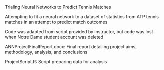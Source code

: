Trialing Neural Networks to Predict Tennis Matches

Attempting to fit a neural network to a dataset of statistics from ATP tennis matches in an attempt to predict match outcomes

Code was adapted from script provided by instructor, but code was lost when Notre Dame student account was deleted

ANNProjectFinalReport.docx: Final report detailing project aims, methodology, analysis, and conclusions

ProjectScript.R: Script preparing data for analysis




